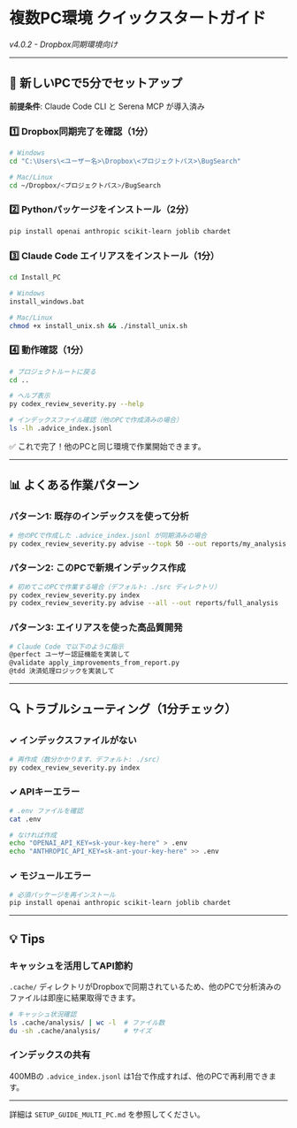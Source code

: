 # 複数PC環境 クイックスタートガイド

*v4.0.2 - Dropbox同期環境向け*

---

## 🚀 新しいPCで5分でセットアップ

**前提条件**: Claude Code CLI と Serena MCP が導入済み

### 1️⃣ Dropbox同期完了を確認（1分）

```bash
# Windows
cd "C:\Users\<ユーザー名>\Dropbox\<プロジェクトパス>\BugSearch"

# Mac/Linux
cd ~/Dropbox/<プロジェクトパス>/BugSearch
```

### 2️⃣ Pythonパッケージをインストール（2分）

```bash
pip install openai anthropic scikit-learn joblib chardet
```

### 3️⃣ Claude Code エイリアスをインストール（1分）

```bash
cd Install_PC

# Windows
install_windows.bat

# Mac/Linux
chmod +x install_unix.sh && ./install_unix.sh
```

### 4️⃣ 動作確認（1分）

```bash
# プロジェクトルートに戻る
cd ..

# ヘルプ表示
py codex_review_severity.py --help

# インデックスファイル確認（他のPCで作成済みの場合）
ls -lh .advice_index.jsonl
```

✅ これで完了！他のPCと同じ環境で作業開始できます。

---

## 📊 よくある作業パターン

### パターン1: 既存のインデックスを使って分析

```bash
# 他のPCで作成した .advice_index.jsonl が同期済みの場合
py codex_review_severity.py advise --topk 50 --out reports/my_analysis
```

### パターン2: このPCで新規インデックス作成

```bash
# 初めてこのPCで作業する場合（デフォルト: ./src ディレクトリ）
py codex_review_severity.py index
py codex_review_severity.py advise --all --out reports/full_analysis
```

### パターン3: エイリアスを使った高品質開発

```bash
# Claude Code で以下のように指示
@perfect ユーザー認証機能を実装して
@validate apply_improvements_from_report.py
@tdd 決済処理ロジックを実装して
```

---

## 🔍 トラブルシューティング（1分チェック）

### ✓ インデックスファイルがない

```bash
# 再作成（数分かかります、デフォルト: ./src）
py codex_review_severity.py index
```

### ✓ APIキーエラー

```bash
# .env ファイルを確認
cat .env

# なければ作成
echo "OPENAI_API_KEY=sk-your-key-here" > .env
echo "ANTHROPIC_API_KEY=sk-ant-your-key-here" >> .env
```

### ✓ モジュールエラー

```bash
# 必須パッケージを再インストール
pip install openai anthropic scikit-learn joblib chardet
```

---

## 💡 Tips

### キャッシュを活用してAPI節約

`.cache/` ディレクトリがDropboxで同期されているため、他のPCで分析済みのファイルは即座に結果取得できます。

```bash
# キャッシュ状況確認
ls .cache/analysis/ | wc -l  # ファイル数
du -sh .cache/analysis/      # サイズ
```

### インデックスの共有

400MBの `.advice_index.jsonl` は1台で作成すれば、他のPCで再利用できます。

---

詳細は `SETUP_GUIDE_MULTI_PC.md` を参照してください。
